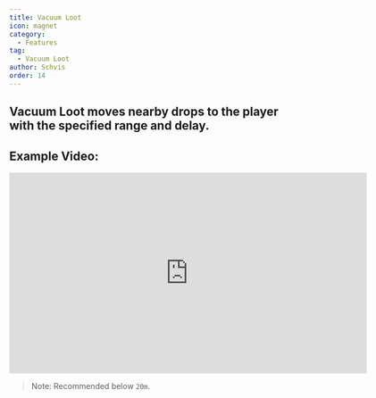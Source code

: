 ```yaml
---
title: Vacuum Loot
icon: magnet
category:
  - Features
tag:
  - Vacuum Loot
author: Schvis
order: 14
---
```


## Vacuum Loot moves nearby drops to the player with the specified range and delay.

## Example Video:

<div class="iframe-container"><iframe width="640" height="360" src="https://www.youtube.com/embed/iMElTsNF77c?list=PL5eI1Tb64p56g27qfYk7VuFTz4FK6YrKa" title="Korepi - Vacuum Loot" frameborder="0" allow="accelerometer; autoplay; clipboard-write; encrypted-media; gyroscope; picture-in-picture; web-share" allowfullscreen></iframe></div>

> Note: Recommended below `20m`.
